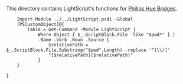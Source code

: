 This directory contains LightScript's functions for [Philips Hue Bridges](https://www.philips-hue.com/).

~~~PipeScript {
    Import-Module ../../LightScript.psd1 -Global
    [PSCustomObject]@{
        Table = Get-Command -Module LightScript | 
            Where-Object { $_.ScriptBlock.File -like "$pwd*" } |
            .Name .Verb .Noun .Source {
                $relativePath = $_.ScriptBlock.File.Substring("$pwd".Length) -replace '^[\\/]'
                "[$relativePath]($relativePath)"
            }
    }
    
}
~~~